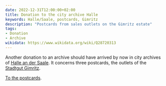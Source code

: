 ```yaml
---
date: 2022-12-31T12:00:00+02:00
title: Donation to the city archive Halle
keywords: Halle/Saale, postcards, Gimritz
description: "Postcards from sales outlets on the Gimritz estate"
tags:
- Donation
- Archive
wikidata: https://www.wikidata.org/wiki/Q28720313
---
```


Another donation to an archive should have arrived by now in city archives of [Halle an der Saale](https://de.wikipedia.org/wiki/Halle_(Saale)). It concerns three postcards, the outlets of the [Stadtgut Gimritz](https://de.wikipedia.org/wiki/Pei%C3%9Fnitzinsel#Das_Gut_Gimritz).
<!--more-->

[To the postcards](/collections/donations/halle/).

